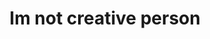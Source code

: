 ---
pid: llp537
title: Im not creative person
location_transcription: 
coordinates: "[-75.1656784, 39.9556166]"
zipcode: 
gen_neighborhood: 
neighborhood: 
outside_phl: 
age: '71'
age_range: 70+
instagram: 
image_file_name: llp_537.jpg
proposal_transcription: "—"
topic: Unknown
topic_summary: 0, 0
type: Other No Form
keywords_other: 
credit: 
image_labels: 
twitter: 
facebook: 
permalink: "/monuments/llp537/"
layout: item-page
---